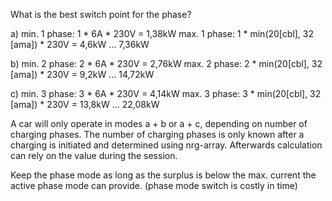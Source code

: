What is the best switch point for the phase?

a)
min. 1 phase: 1 * 6A * 230V = 1,38kW
max. 1 phase: 1 * min(20[cbl], 32 [ama]) * 230V = 4,6kW ... 7,36kW

b)
min. 2 phase: 2 * 6A * 230V = 2,76kW
max. 2 phase: 2 * min(20[cbl], 32 [ama]) * 230V = 9,2kW ... 14,72kW

c)
min. 3 phase: 3 * 6A * 230V = 4,14kW
max. 3 phase: 3 * min(20[cbl], 32 [ama]) * 230V = 13,8kW ... 22,08kW

A car will only operate in modes a + b or a + c, depending on number of charging phases.
The number of charging phases is only known after a charging is initiated and determined using nrg-array.
Afterwards calculation can rely on the value during the session.

Keep the phase mode as long as the surplus is below the max. current the active phase mode can provide. (phase mode switch is costly in time)



